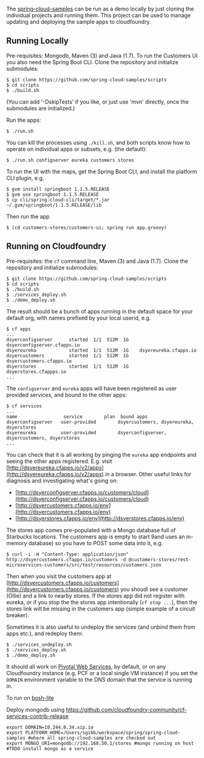 The
[spring-cloud-samples](https://github.com/spring-cloud-samples)
can be run as a demo locally by just cloning the individual projects
and running them. This project can be used to manage updating and
deploying the sample apps to cloudfoundry.

## Running Locally

Pre-requisites: Mongodb, Maven (3) and Java (1.7). To run the
Customers UI you also need the Spring Boot CLI. Clone the repository
and initialize submodules:

```
$ git clone https://github.com/spring-cloud-samples/scripts
$ cd scripts
$ ./build.sh
```

(You can add '-DskipTests' if you like, or just use 'mvn' directly,
once the submodules are initialized.)

Run the apps:

```
$ ./run.sh
```

You can kill the processes using `./kill.sh`, and both scripts know how to operate on individual apps or subsets, e.g. (the default):

```
$ ./run.sh configserver eureka customers stores
```

To run the UI with the maps, get the Spring Boot CLI, and install the
platform CLI plugin, e.g.

```
$ gvm install springboot 1.1.5.RELEASE
$ gvm use springboot 1.1.5.RELEASE
$ cp cli/spring-cloud-cli/target/*.jar ~/.gvm/springboot/1.1.5.RELEASE/lib
```

Then run the app

```
$ (cd customers-stores/customers-ui; spring run app.groovy)
```

## Running on Cloudfoundry

Pre-requisites: the `cf` command line, Maven (3) and Java (1.7).
Clone the repository and initialize submodules:

```
$ git clone https://github.com/spring-cloud-samples/scripts
$ cd scripts
$ ./build.sh
$ ./services_deploy.sh
$ ./demo_deploy.sh
```

The result should be a bunch of apps running in the default space for
your default org, with names prefixed by your local userid, e.g.

```
$ cf apps
...
dsyerconfigserver      started  1/1  512M  1G    dsyerconfigserver.cfapps.io
dsyereureka            started  1/1  512M  1G    dsyereureka.cfapps.io
dsyercustomers         started  1/1  512M  1G    dsyercustomers.cfapps.io
dsyerstores            started  1/1  512M  1G    dsyerstores.cfappps.io
...
```

The `configserver` and `eureka` apps will have been registered as user
provided services, and bound to the other apps:

```
$ cf services
...
name                 service        plan  bound apps   
dsyerconfigserver   user-provided        dsyercustomers, dsyereureka, dsyerstores   
dsyereureka         user-provided        dsyerconfigserver, dsyercustomers, dsyerstores   
...
```

You can check that it is all working by pinging the `eureka` app
endpoints and seeing the other apps registered. E.g. visit
[http://dsyereureka.cfapps.io/v2/apps](http://dsyereureka.cfapps.io/v2/apps)
in a browser. Other useful links for diagnosis and investigating
what's going on:

* [http://dsyerconfigserver.cfapps.io/customers/cloud](http://dsyerconfigserver.cfapps.io/customers/cloud)
* [http://dsyercustomers.cfapps.io/env](http://dsyercustomers.cfapps.io/env)
* [http://dsyerstores.cfapps.io/env](http://dsyerstores.cfapps.io/env)

The stores app comes pre-populated with a Mongo database full of
Starbucks locations. The customers app is empty to start 9and uses an
in-memory database) so you have to POST some data into it, e.g.

```
$ curl -i -H "Content-Type: application/json" http://dsyercustomers.cfapps.io/customers -d @customers-stores/rest-microservices-customers/src/test/resources/customers.json
```

Then when you visit the customers app at
[http://dsyercustomers.cfapps.io/customers](http://dsyercustomers.cfapps.io/customers)
you shoudl see a customer (Ollie) and a link to nearby stores. If the
stores app did not register with eureka, or if you stop the the stores
app intentionally (`cf stop ...`), then the stores link will be
missing in the customers app (simple example of a circuit breaker).

Sometimes it is also useful to undeploy the services (and unbind them
from apps etc.), and redeploy them:

```
$ ./services_undeploy.sh
$ ./services_deploy.sh
$ ./demo_deploy.sh
```

It should all work on [Pivotal Web Services](https://run.pivotal.io),
by default, or on any Cloudfoundry instance (e.g. PCF or a local
single VM instance) if you set the `DOMAIN` environment variable to
the DNS domain that the service is running in.

To run on [bosh-lite](https://github.com/cloudfoundry/bosh-lite)

Deploy mongodb using https://github.com/cloudfoundry-community/cf-services-contrib-release

```
export DOMAIN=10.244.0.34.xip.io
export PLATFORM_HOME=/Users/sgibb/workspace/spring/spring-cloud-samples #where all spring-cloud-samples are checked out
export MONGO_URI=mongodb://192.168.50.1/stores #mongo running on host #TODO install mongo as a service
```
